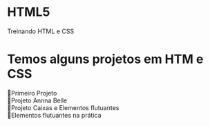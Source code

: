 # HTML5

Treinando HTML e CSS

# Temos alguns projetos em HTM e CSS

🚀Primeiro Projeto <br>
🚀Projeto Annna Belle<br>
🚀Projeto Caixas e Elementos flutuantes <br>
🚀Elementos flutuantes na prática <br>
